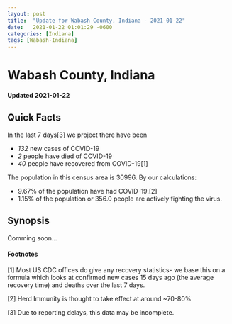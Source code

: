 ```yaml
---
layout: post
title:  "Update for Wabash County, Indiana - 2021-01-22"
date:   2021-01-22 01:01:29 -0600
categories: [Indiana]
tags: [Wabash-Indiana]
---
```


# Wabash County, Indiana
#### Updated 2021-01-22

## Quick Facts

In the last 7 days[3] we project there have been
- *132* new cases of COVID-19
- *2* people have died of COVID-19
- *40* people have recovered from COVID-19[1]

The population in this census area is 30996. By our calculations:
- 9.67% of the population have had COVID-19.[2]
- 1.15% of the population or 356.0 people are actively fighting the virus.

## Synopsis

Comming soon...


#### Footnotes

[1] Most US CDC offices do give any recovery statistics- we base this on a formula which looks at confirmed new cases
15 days ago (the average recovery time) and deaths over the last 7 days.

[2] Herd Immunity is thought to take effect at around ~70-80%

[3] Due to reporting delays, this data may be incomplete.
 
    